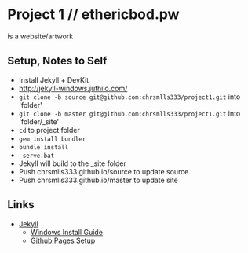 # Project 1 // ethericbod.pw
is a website/artwork


## Setup, Notes to Self
- Install Jekyll + DevKit
 - http://jekyll-windows.juthilo.com/
- `git clone -b source git@github.com:chrsmlls333/project1.git` into 'folder'
- `git clone -b master git@github.com:chrsmlls333/project1.git` into 'folder/\_site'
- `cd` to project folder
- `gem install bundler`
- `bundle install`
- `_serve.bat`
- Jekyll will build to the \_site folder
- Push chrsmlls333.github.io/source to update source
- Push chrsmlls333.github.io/master to update site

## Links
- [Jekyll](http://jekyllrb.com/)
  - [Windows Install Guide](http://jekyll-windows.juthilo.com/)
  - [Github Pages Setup](https://help.github.com/articles/using-jekyll-with-pages/)
